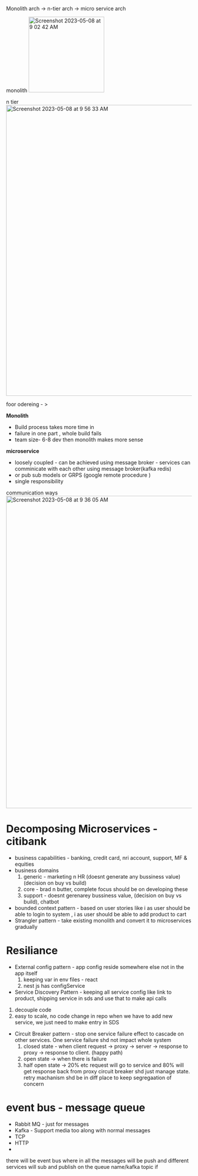 Monolith arch -> n-tier arch -> micro service arch

monolith
<img width="205" alt="Screenshot 2023-05-08 at 9 02 42 AM" src="https://user-images.githubusercontent.com/11769073/236727875-fc7326f0-7280-493d-afd7-35bcc482c3a9.png">

n tier
<img width="789" alt="Screenshot 2023-05-08 at 9 56 33 AM" src="https://user-images.githubusercontent.com/11769073/236733768-a3c83241-74ac-4a90-9720-fa834485d91f.png">


foor odereing - >

__Monolith__

* Build process takes more time in
* failure in one part , whole build fails
* team size- 6-8 dev then monolith makes more sense

__microservice__
* loosely coupled - can be achieved using message broker - services can comminicate with each other using message broker(kafka redis) 
*   or pub sub models or GRPS (google remote procedure )
* single responsibility 


communication ways
 <img width="847" alt="Screenshot 2023-05-08 at 9 36 05 AM" src="https://user-images.githubusercontent.com/11769073/236731555-a3ca007b-cfeb-4769-bc8c-2aec0050acf9.png">

# Decomposing Microservices - citibank
* business capabilities - banking, credit card, nri account, support, MF & equities
* business domains 
   1) generic  - marketing n HR (doesnt generate any bussiness value) (decision on buy vs build)
   2) core - brad n butter, complete focus should be on developing these
   3) support - doesnt gerenarey bussiness value, (decision on buy vs build), chatbot
* bounded context pattern - based on user stories like i as user should be able to login to system , i as user should be able to add product to cart
* Strangler pattern - take existing monolith and convert it to microservices gradually



# Resiliance 

* External config pattern - app config reside somewhere else not in the app itself
  1) keeping var in env files - react
  2) nest js has configService
*  Service Discovery Pattern -  keeping all service config like link to product, shipping service in sds and use that to make api calls
  1) decouple code 
  2) easy to scale, no code change in repo when we have to add new service, we just need to make entry in SDS 
* Circuit Breaker pattern - stop one service failure effect to cascade on other services. One service failure shd not impact whole system
  1) closed state - when client request -> proxy -> server -> response to proxy -> response to client.  (happy path)
  2) open state -> when there is failure
  3) half open state -> 20% etc request will go to service and 80% will get response back from proxy
 circuit breaker shd just manage state. retry machanism shd be in diff place to keep segregaation of concern

# event bus - message queue
* Rabbit MQ - just for messages
* Kafka - Support media too along with normal messages
* TCP
* HTTP
* 

there will be event bus where in all the messages will be push and different services will sub and publish on the queue name/kafka topic
if 

